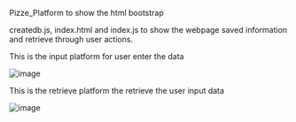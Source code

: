 Pizze_Platform to show the html bootstrap



createdb.js, index.html and index.js to show the webpage saved information and retrieve through user actions.

This is the input platform for user enter the data

![image](https://github.com/kaho1156/web/assets/98607667/c833b696-8b4c-430b-ab43-ee01ccf15095)


This is the retrieve platform the retrieve the user input data

![image](https://github.com/kaho1156/web/assets/98607667/95866654-c350-4ebd-82e5-e82b9f78d1df)
